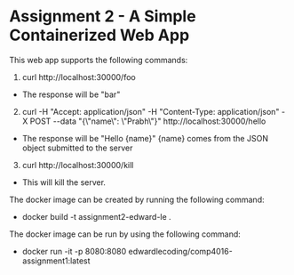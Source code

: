 # Assignment 2 - A Simple Containerized Web App

This web app supports the following commands:

1. curl http://localhost:30000/foo
* The response will be "bar"

2. curl -H "Accept: application/json" -H "Content-Type: application/json" -X POST --data "{\\"name\\": \\"Prabh\\"}" http://localhost:30000/hello  
* The response will be "Hello {name}" {name} comes from the JSON object submitted to the server

3. curl http://localhost:30000/kill
* This will kill the server.

The docker image can be created by running the following command:
* docker build -t assignment2-edward-le .

The docker image can be run by using the following command:
* docker run -it -p 8080:8080 edwardlecoding/comp4016-assignment1:latest